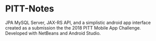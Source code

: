 # PITT-Notes
JPA MySQL Server, JAX-RS API, and a simplistic android app interface created as a submission the the 2018 PITT Mobile App Challenge. Developed with NetBeans and Android Studio.
